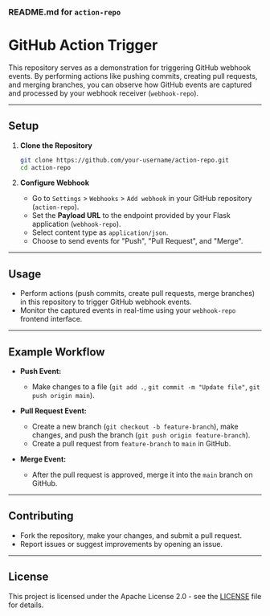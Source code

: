 ### README.md for `action-repo`

# GitHub Action Trigger

This repository serves as a demonstration for triggering GitHub webhook events. By performing actions like pushing commits, creating pull requests, and merging branches, you can observe how GitHub events are captured and processed by your webhook receiver (`webhook-repo`).

---

## Setup

1. **Clone the Repository**
   ```bash
   git clone https://github.com/your-username/action-repo.git
   cd action-repo
   ```

2. **Configure Webhook**
   - Go to `Settings` > `Webhooks` > `Add webhook` in your GitHub repository (`action-repo`).
   - Set the **Payload URL** to the endpoint provided by your Flask application (`webhook-repo`).
   - Select content type as `application/json`.
   - Choose to send events for "Push", "Pull Request", and "Merge".

---

## Usage

- Perform actions (push commits, create pull requests, merge branches) in this repository to trigger GitHub webhook events.
- Monitor the captured events in real-time using your `webhook-repo` frontend interface.

---

## Example Workflow

- **Push Event:**
  - Make changes to a file (`git add .`, `git commit -m "Update file"`, `git push origin main`).

- **Pull Request Event:**
  - Create a new branch (`git checkout -b feature-branch`), make changes, and push the branch (`git push origin feature-branch`).
  - Create a pull request from `feature-branch` to `main` in GitHub.

- **Merge Event:**
  - After the pull request is approved, merge it into the `main` branch on GitHub.

---

## Contributing

- Fork the repository, make your changes, and submit a pull request.
- Report issues or suggest improvements by opening an issue.

---

## License

This project is licensed under the Apache License 2.0 - see the [LICENSE](LICENSE) file for details.

